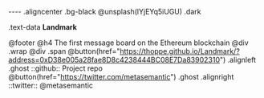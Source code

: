 ---- .aligncenter .bg-black
@unsplash(lYjEYq5iUGU) .dark

.text-data **Landmark**



@footer
 @h4 The first message board on the Ethereum blockchain
 @div .wrap @div .span
  @button(href="https://thoppe.github.io/Landmark/?address=0xD38e005a28fae8D8c4238444BC08E7Da83902310") .alignleft .ghost
   ::github:: Project repo
  @button(href="https://twitter.com/metasemantic") .ghost .alignright
   ::twitter:: @metasemantic 


